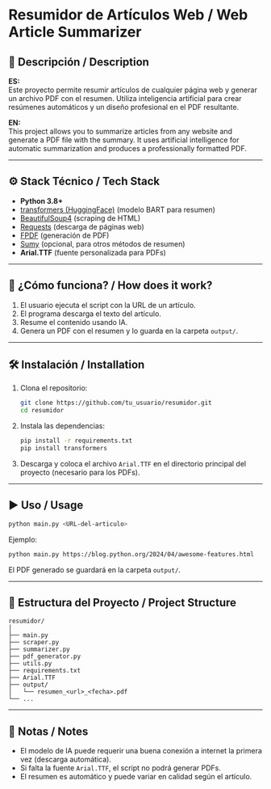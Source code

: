 # Resumidor de Artículos Web / Web Article Summarizer

## 📄 Descripción / Description

**ES:**  
Este proyecto permite resumir artículos de cualquier página web y generar un archivo PDF con el resumen. Utiliza inteligencia artificial para crear resúmenes automáticos y un diseño profesional en el PDF resultante.

**EN:**  
This project allows you to summarize articles from any website and generate a PDF file with the summary. It uses artificial intelligence for automatic summarization and produces a professionally formatted PDF.

---

## ⚙️ Stack Técnico / Tech Stack

- **Python 3.8+**
- [transformers (HuggingFace)](https://huggingface.co/docs/transformers/index) (modelo BART para resumen)
- [BeautifulSoup4](https://www.crummy.com/software/BeautifulSoup/) (scraping de HTML)
- [Requests](https://docs.python-requests.org/) (descarga de páginas web)
- [FPDF](https://pyfpdf.github.io/fpdf2/) (generación de PDF)
- [Sumy](https://github.com/miso-belica/sumy) (opcional, para otros métodos de resumen)
- **Arial.TTF** (fuente personalizada para PDFs)

---

## 🚀 ¿Cómo funciona? / How does it work?

1. El usuario ejecuta el script con la URL de un artículo.
2. El programa descarga el texto del artículo.
3. Resume el contenido usando IA.
4. Genera un PDF con el resumen y lo guarda en la carpeta `output/`.

---

## 🛠️ Instalación / Installation

1. Clona el repositorio:
   ```sh
   git clone https://github.com/tu_usuario/resumidor.git
   cd resumidor
   ```

2. Instala las dependencias:
   ```sh
   pip install -r requirements.txt
   pip install transformers
   ```

3. Descarga y coloca el archivo `Arial.TTF` en el directorio principal del proyecto (necesario para los PDFs).

---

## ▶️ Uso / Usage

```sh
python main.py <URL-del-articulo>
```

Ejemplo:
```sh
python main.py https://blog.python.org/2024/04/awesome-features.html
```

El PDF generado se guardará en la carpeta `output/`.

---

## 📁 Estructura del Proyecto / Project Structure

```
resumidor/
│
├── main.py
├── scraper.py
├── summarizer.py
├── pdf_generator.py
├── utils.py
├── requirements.txt
├── Arial.TTF
├── output/
│   └── resumen_<url>_<fecha>.pdf
└── ...
```

---

## 📝 Notas / Notes

- El modelo de IA puede requerir una buena conexión a internet la primera vez (descarga automática).
- Si falta la fuente `Arial.TTF`, el script no podrá generar PDFs.
- El resumen es automático y puede variar en calidad según el artículo.
